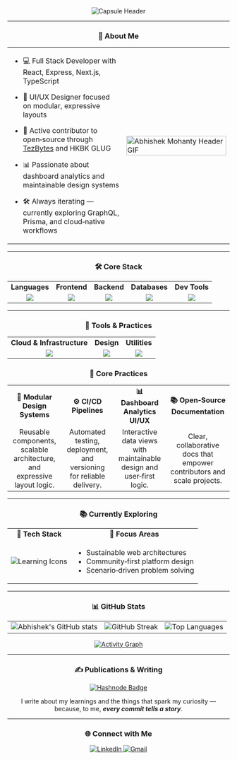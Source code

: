<!--
    Hey there, I'm Abhishek Mohanty!
    Thanks for stopping by my README space 👋
    Feel free to fork, star, or remix anything that inspires you.

    If you find value here, consider connecting with me on LinkedIn @iamabhishekmohanty
-->

<div align="center">

  <img src="https://capsule-render.vercel.app/api?type=blur&height=350&color=gradient&text=I'm%20Abhishek%20Mohanty&section=header&textBg=false&fontAlign=50&animation=fadeIn&fontSize=68&desc=Full%20Stack%20Developer%20|%20UI/UX%20Designer&descAlignY=66&customColorList=16" alt="Capsule Header" />

---

### 👤 About Me

<!-- Two-column layout without visible borders -->
<table border="0" cellspacing="0" cellpadding="0" width="100%">
  <tr>
    <td valign="center" width="52%">
      <div align="left">

- 💻 Full Stack Developer with React, Express, Next.js, TypeScript  
- 🎨 UI/UX Designer focused on modular, expressive layouts  
- 🌱 Active contributor to open‑source through [TezBytes](https://tezbytes.dev/) and HKBK GLUG  
- 📊 Passionate about dashboard analytics and maintainable design systems  
- 🛠️ Always iterating — currently exploring GraphQL, Prisma, and cloud‑native workflows  

  </div>
    </td>
    <td valign="center" width="48%">
      <img src="./assets/header.gif" alt="Abhishek Mohanty Header GIF" width="100%" />
    </td>
  </tr>
</table>



---

### 🛠️ Core Stack

<table align="center">
  <tr>
    <td align="center"><strong>Languages</strong></td>
    <td align="center"><strong>Frontend</strong></td>
    <td align="center"><strong>Backend</strong></td>
    <td align="center"><strong>Databases</strong></td>
    <td align="center"><strong>Dev Tools</strong></td>
  </tr>
  <tr>
    <td align="center">
      <img src="https://skillicons.dev/icons?i=js,ts,java,python,c,dart,mysql" />
    </td>
    <td align="center">
      <img src="https://skillicons.dev/icons?i=react,nextjs,vite,astro,tailwind,html,css" />
    </td>
    <td align="center">
      <img src="https://skillicons.dev/icons?i=nodejs,express,flask" />
    </td>
    <td align="center">
      <img src="https://skillicons.dev/icons?i=mongodb,postgresql,mysql,firebase" />
    </td>
    <td align="center">
      <img src="https://skillicons.dev/icons?i=git,github,gitlab,vscode" />
    </td>
  </tr>
</table>


---

### 🔧 Tools & Practices

<table align="center">
  <tr>
    <td align="center"><strong>Cloud & Infrastructure</strong></td>
    <td align="center"><strong>Design</strong></td>
    <td align="center"><strong>Utilities</strong></td>
  </tr>
  <tr>
    <td align="center">
      <img src="https://skillicons.dev/icons?i=gcp,vercel,netlify" />
    </td>
    <td align="center">
      <img src="https://skillicons.dev/icons?i=figma,illustrator,photoshop" />
    </td>
    <td align="center">
      <img src="https://skillicons.dev/icons?i=postman,blender,linux,windows,bash" />
    </td>
  </tr>
</table>


### 🔧 Core Practices

<table align="center">
  <tr>
    <td align="center"><strong>🧩 Modular Design Systems</strong></td>
    <td align="center"><strong>⚙️ CI/CD Pipelines</strong></td>
    <td align="center"><strong>📊 Dashboard Analytics UI/UX</strong></td>
    <td align="center"><strong>📚 Open‑Source Documentation</strong></td>
  </tr>
  <tr>
    <td align="center">Reusable components, scalable architecture, and expressive layout logic.</td>
    <td align="center">Automated testing, deployment, and versioning for reliable delivery.</td>
    <td align="center">Interactive data views with maintainable design and user‑first logic.</td>
    <td align="center">Clear, collaborative docs that empower contributors and scale projects.</td>
  </tr>
</table>

---

### 📚 Currently Exploring

<table align="center">
  <tr>
    <td align="center"><strong>🚀 Tech Stack</strong></td>
    <td align="center"><strong>📌 Focus Areas</strong></td>
  </tr>
  <tr>
    <td align="center">
      <img src="https://skillicons.dev/icons?i=graphql,prisma,sklearn,aws,docker" alt="Learning Icons"/>
    </td>
    <td align="left" valign="top">
      <ul>
        <li>Sustainable web architectures</li>
        <li>Community‑first platform design</li>
        <li>Scenario‑driven problem solving</li>
      </ul>
    </td>
  </tr>
</table>


---

### 📊 GitHub Stats

<table align="center">
  <tr>
    <td align="center">
      <img src="https://github-readme-stats.vercel.app/api?username=nawseekhiya&show_icons=true&theme=radical&hide_border=true&bg_color=1e1e2f&title_color=8f7ff7&icon_color=33bbf1&text_color=ffffff" alt="Abhishek's GitHub stats" />
    </td>
    <td align="center">
      <img src="https://streak-stats.demolab.com?user=nawseekhiya&theme=radical&hide_border=true&background=1e1e2f&ring=8f7ff7&fire=33bbf1&currStreakLabel=ffffff" alt="GitHub Streak" />
    </td>
    <td align="center">
      <img src="https://github-readme-stats.vercel.app/api/top-langs/?username=nawseekhiya&layout=compact&theme=radical&hide_border=true&bg_color=1e1e2f&title_color=8f7ff7&text_color=ffffff" alt="Top Languages" />
    </td>
  </tr>
</table>

<div align="center">

[![Activity Graph](https://github-readme-activity-graph.vercel.app/graph?username=nawseekhiya&bg_color=262224&color=ffffff&line=9e4c98&point=bdbdbd&area=true&hide_border=true)](https://github.com/ashutosh00710/github-readme-activity-graph)

</div>


---

### ✍️ Publications & Writing

<p align="center">
  <a href="https://nawseekhiya.hashnode.dev">
    <img src="https://img.shields.io/badge/Read%20my%20latest%20posts-2962FF?style=for-the-badge&logo=hashnode&logoColor=white" alt="Hashnode Badge"/>
  </a>
</p>

<p align="center">
  I write about my learnings and the things that spark my curiosity — because, to me, <strong><em>every commit tells a story</em></strong>.
</p>

---

### 🌐 Connect with Me

<p align="center">
  <a href="https://www.linkedin.com/in/iamabhishekmohanty/">
    <img src="https://img.shields.io/badge/LinkedIn-0A66C2?style=for-the-badge&logo=linkedin&logoColor=white" alt="LinkedIn"/>
  </a>
  <a href="mailto:araj80317@gmail.com">
    <img src="https://img.shields.io/badge/Gmail-D14836?style=for-the-badge&logo=gmail&logoColor=white" alt="Gmail"/>
  </a>
</p>

<!--
     Thanks for visiting! Let's build something impactful together.
-->

</div>
